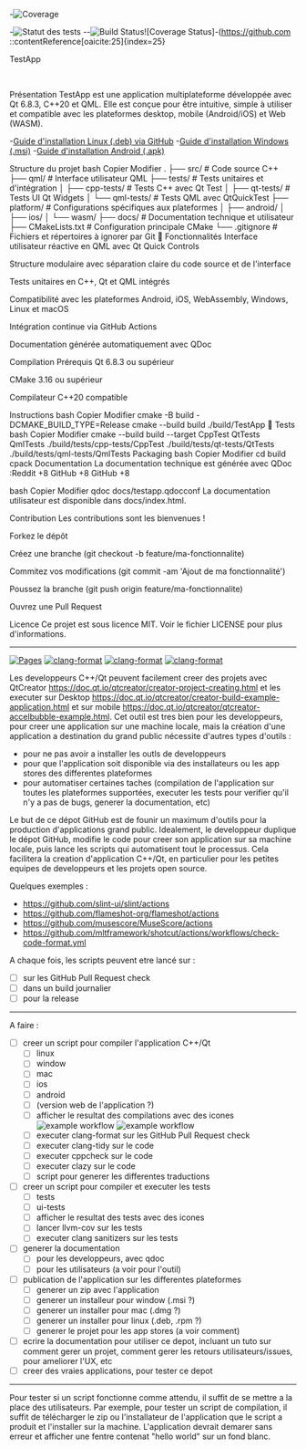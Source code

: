 -![Coverage](https://img.shields.io/badge/coverage-100%25-brightgreen)

-![Statut des tests](https://github.com/cyber-ribouldingue/tests-beta/actions/workflows/tests.yml/badge.svg)
--![Build Status](https://github.com/<utilisateur>/TestApp/actions/workflows/ci.yml/badge.svg)![Coverage Status]-(https://github.com
::contentReference[oaicite:25]{index=25}
 

TestApp

​

 Présentation
TestApp est une application multiplateforme développée avec Qt 6.8.3, C++20 et QML. Elle est conçue pour être intuitive, simple à utiliser et compatible avec les plateformes desktop, mobile (Android/iOS) et Web (WASM).​

 -[Guide d'installation Linux (.deb) via GitHub](docs/README-installation-linux.md)
 -[Guide d'installation Windows (.msi)](docs/README-installation-windows.md)
 -[Guide d'installation Android (.apk)](docs/README-installation-android.md)

 Structure du projet
bash
Copier
Modifier
.
├── src/                    # Code source C++
├── qml/                    # Interface utilisateur QML
├── tests/                  # Tests unitaires et d'intégration
│   ├── cpp-tests/          # Tests C++ avec Qt Test
│   ├── qt-tests/           # Tests UI Qt Widgets
│   └── qml-tests/          # Tests QML avec QtQuickTest
├── platform/               # Configurations spécifiques aux plateformes
│   ├── android/
│   ├── ios/
│   └── wasm/
├── docs/                   # Documentation technique et utilisateur
├── CMakeLists.txt          # Configuration principale CMake
└── .gitignore              # Fichiers et répertoires à ignorer par Git
🚀 Fonctionnalités
Interface utilisateur réactive en QML avec Qt Quick Controls

Structure modulaire avec séparation claire du code source et de l'interface

Tests unitaires en C++, Qt et QML intégrés

Compatibilité avec les plateformes Android, iOS, WebAssembly, Windows, Linux et macOS

Intégration continue via GitHub Actions

Documentation générée automatiquement avec QDoc​

 Compilation
Prérequis
Qt 6.8.3 ou supérieur

CMake 3.16 ou supérieur

Compilateur C++20 compatible​

Instructions
bash
Copier
Modifier
cmake -B build -DCMAKE_BUILD_TYPE=Release
cmake --build build
./build/TestApp
🧪 Tests
bash
Copier
Modifier
cmake --build build --target CppTest QtTests QmlTests
./build/tests/cpp-tests/CppTest
./build/tests/qt-tests/QtTests
./build/tests/qml-tests/QmlTests
 Packaging
bash
Copier
Modifier
cd build
cpack
 Documentation
La documentation technique est générée avec QDoc :​
Reddit
+8
GitHub
+8
GitHub
+8

bash
Copier
Modifier
qdoc docs/testapp.qdocconf
La documentation utilisateur est disponible dans docs/index.html.​

 Contribution
Les contributions sont les bienvenues !​

Forkez le dépôt

Créez une branche (git checkout -b feature/ma-fonctionnalite)

Commitez vos modifications (git commit -am 'Ajout de ma fonctionnalité')

Poussez la branche (git push origin feature/ma-fonctionnalite)

Ouvrez une Pull Request​

 Licence
Ce projet est sous licence MIT. Voir le fichier LICENSE pour plus d'informations.
***********************************************************************
[![Pages](https://github.com/GuillaumeBelz/cyber-ribouldingue-test-beta/actions/workflows/pages/pages-build-deployment/badge.svg)](https://guillaumebelz.github.io/cyber-ribouldingue-test-beta/)
[![clang-format](https://github.com/GuillaumeBelz/test/actions/workflows/clang-format-check.yaml/badge.svg)](https://github.com/GuillaumeBelz/test/actions/workflows/clang-format-check.yaml)
[![clang-format](https://github.com/GuillaumeBelz/test/actions/workflows/clang-format-daily.yaml/badge.svg)](https://github.com/GuillaumeBelz/test/actions/workflows/clang-format-daily.yaml)
[![clang-format](https://github.com/GuillaumeBelz/test/actions/workflows/clang-format-pr.yaml/badge.svg)](https://github.com/GuillaumeBelz/test/actions/workflows/clang-format-pr.yaml)

Les developpeurs C++/Qt peuvent facilement creer des projets avec QtCreator https://doc.qt.io/qtcreator/creator-project-creating.html et les executer sur Desktop https://doc.qt.io/qtcreator/creator-build-example-application.html et sur mobile https://doc.qt.io/qtcreator/qtcreator-accelbubble-example.html. Cet outil est tres bien pour les developpeurs, pour creer une application sur une machine locale, mais la création d'une application a destination du grand public nécessite d'autres types d'outils :

- pour ne pas avoir a installer les outls de developpeurs
- pour que l'application soit disponible via des installateurs ou les app stores des differentes plateformes
- pour automatiser certaines taches (compilation de l'application sur toutes les plateformes supportées, executer les tests pour verifier qu'il n'y a pas de bugs, generer la documentation, etc)

Le but de ce dépot GitHub est de founir un maximum d'outils pour la production d'applications grand public. Idealement, le developpeur duplique le dépot GitHub, modifie le code pour creer son application sur sa machine locale, puis lance les scripts qui automatisent tout le processus. Cela facilitera la creation d'application C++/Qt, en particulier pour les petites equipes de developpeurs et les projets open source.

Quelques exemples :

- https://github.com/slint-ui/slint/actions
- https://github.com/flameshot-org/flameshot/actions
- https://github.com/musescore/MuseScore/actions
- https://github.com/mltframework/shotcut/actions/workflows/check-code-format.yml

A chaque fois, les scripts peuvent etre lancé sur :

  - [ ] sur les GitHub Pull Request check
  - [ ] dans un build journalier
  - [ ] pour la release

-----

A faire :

- [ ] creer un script pour compiler l'application C++/Qt
  - [ ] linux
  - [ ] window
  - [ ] mac
  - [ ] ios
  - [ ] android
  - [ ] (version web de l'application ?)
  - [ ] afficher le resultat des compilations avec des icones ![example workflow](https://github.com/GuillaumeBelz/test/actions/workflows/clang-format.yml/badge.svg) ![example workflow](https://github.com/GuillaumeBelz/test/actions/workflows/cmake.yml/badge.svg)
  - [ ] executer clang-format sur les GitHub Pull Request check
  - [ ] executer clang-tidy sur le code
  - [ ] executer cppcheck sur le code
  - [ ] executer clazy sur le code
  - [ ] script pour generer les differentes traductions
- [ ] creer un script pour compiler et executer les tests
  - [ ] tests
  - [ ] ui-tests
  - [ ] afficher le resultat des tests avec des icones
  - [ ] lancer llvm-cov sur les tests
  - [ ] executer clang sanitizers sur les tests
- [ ] generer la documentation
  - [ ] pour les developpeurs, avec qdoc
  - [ ] pour les utilisateurs (a voir pour l'outil)
- [ ] publication de l'application sur les differentes plateformes
  - [ ] generer un zip avec l'application
  - [ ] generer un installeur pour window (.msi ?)
  - [ ] generer un installer pour mac (.dmg ?)
  - [ ] generer un installer pour linux (.deb, .rpm ?)
  - [ ] generer le projet pour les app stores (a voir comment)
- [ ] ecrire la documentation pour utiliser ce depot, incluant un tuto sur comment gerer un projet, comment gerer les retours utilisateurs/issues, pour ameliorer l'UX, etc
- [ ] creer des vraies applications, pour tester ce depot

-----

Pour tester si un script fonctionne comme attendu, il suffit de se mettre a la place des utilisateurs. Par exemple, pour tester un script de compilation, il suffit de télécharger le zip ou l'installateur de l'application que le script a produit et l'installer sur la machine. L'application devrait demarer sans erreur et afficher une fentre contenat "hello world" sur un fond blanc.
